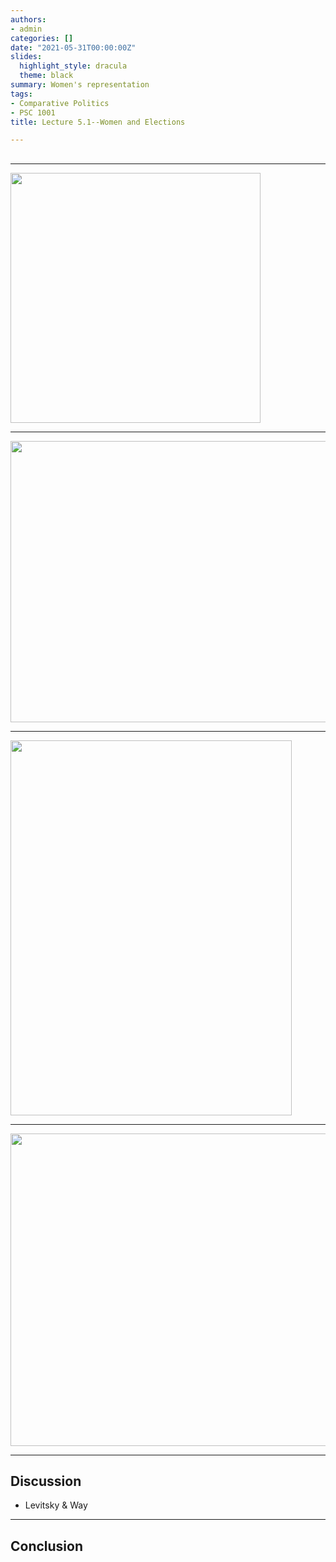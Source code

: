 ```yaml
---
authors: 
- admin
categories: []
date: "2021-05-31T00:00:00Z"
slides:
  highlight_style: dracula
  theme: black
summary: Women's representation
tags: 
- Comparative Politics
- PSC 1001
title: Lecture 5.1--Women and Elections

---
```


## 


---

<img src="/media/women-historical.png" height="400" width="400">

---

<img src="/media/women-in-professions.png" height="450" width="600">

---

<img src="/media/women-in-congress.png" height="600" width="450">

--- 

<img src="/media/women-in-govt.png" height="500" width="650">

---

## Discussion 

- Levitsky & Way

--- 
## Conclusion




